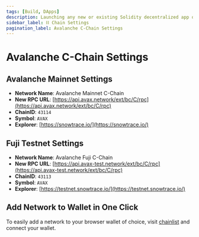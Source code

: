 ```yaml
---
tags: [Build, DApps]
description: Launching any new or existing Solidity decentralized app on Avalanche C-Chain fosters the same developer experience as Ethereum, but benefits from the security, speed, and interoperability of the Avalanche Network. Get connected with Avalanche C-Chain Settings
sidebar_label: ⛓️ Chain Settings
pagination_label: Avalanche C-Chain Settings
---
```


# Avalanche C-Chain Settings

## **Avalanche Mainnet Settings**

- **Network Name**: Avalanche Mainnet C-Chain
- **New RPC URL**: [https://api.avax.network/ext/bc/C/rpc](https://api.avax.network/ext/bc/C/rpc)
- **ChainID**: `43114`
- **Symbol**: `AVAX`
- **Explorer**: [https://snowtrace.io/](https://snowtrace.io/)

## **Fuji Testnet Settings**

- **Network Name**: Avalanche Fuji C-Chain
- **New RPC URL**: [https://api.avax-test.network/ext/bc/C/rpc](https://api.avax-test.network/ext/bc/C/rpc)
- **ChainID**: `43113`
- **Symbol**: `AVAX`
- **Explorer**: [https://testnet.snowtrace.io/](https://testnet.snowtrace.io/)

## Add Network to Wallet in One Click

To easily add a network to your browser wallet of choice, visit 
[chainlist](https://chainlist.org/?search=Avalanche&testnets=true) and connect your wallet.
